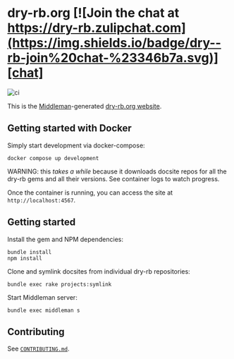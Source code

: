[chat]: https://dry-rb.zulipchat.com

# dry-rb.org [![Join the chat at https://dry-rb.zulipchat.com](https://img.shields.io/badge/dry--rb-join%20chat-%23346b7a.svg)][chat]

![ci](https://github.com/dry-rb/dry-rb.org/workflows/ci/badge.svg)

This is the [Middleman](https://middlemanapp.com)-generated [dry-rb.org website](http://dry-rb.org/).

## Getting started with Docker

Simply start development via docker-compose:

```
docker compose up development
```

WARNING: this *takes a while* because it downloads docsite repos for all the dry-rb gems and all their versions. See container logs to watch progress.

Once the container is running, you can access the site at `http://localhost:4567`.

## Getting started

Install the gem and NPM dependencies:

```
bundle install
npm install
```

Clone and symlink docsites from individual dry-rb repositories:

```
bundle exec rake projects:symlink
```

Start Middleman server:

```
bundle exec middleman s
```

## Contributing

See [`CONTRIBUTING.md`](CONTRIBUTING.md).
